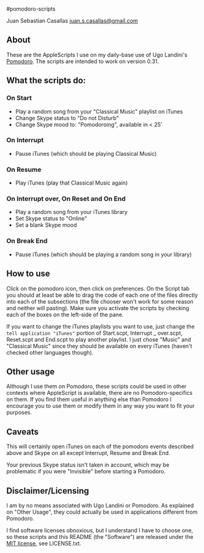 #pomodoro-scripts

Juan Sebastian Casallas <juan.s.casallas@gmail.com>

## About

These are the AppleScripts I use on my daily-base use of Ugo Landini's 
[Pomodoro](http://pomodoro.ugolandini.com). The scripts are intended 
to work on version 0.31.

## What the scripts do:

### On Start

- Play a random song from your "Classical Music" playlist on iTunes
- Change Skype status to "Do not Disturb"
- Change Skype mood to: "Pomodoroing", available in < 25'

### On Interrupt

- Pause iTunes (which should be playing Classical Music)

### On Resume

- Play iTunes (play that Classical Music again)

### On Interrupt over, On Reset and On End

- Play a random song from your iTunes library
- Set Skype status to "Online"
- Set a blank Skype mood

### On Break End

- Pause iTunes (which should be playing a random song in your library)

## How to use

Click on the pomodoro icon, then click on preferences. On the Script 
tab you should at least be able to drag the code of each one of the 
files directly into each of the subsections (the file chooser won't 
work for some reason and neither will pasting). Make sure you activate 
the scripts by checking each of the boxes on the left-side of the pane.

If you want to change the iTunes playlists you want to use, just change 
the `tell application "iTunes"` portion of Start.scpt, Interrupt _ over.scpt, 
Reset.scpt and End.scpt to play another playlist. I just chose "Music" 
and "Classical Music" since they should be available on every iTunes 
(haven't checked other languages though).

## Other usage

Although I use them on Pomodoro, these scripts could be used in other 
contexts where AppleScript is available, there are no Pomodoro-specifics 
on them. If you find them useful in anything else than Pomodoro I encourage 
you to use them or modify them in any way you want to fit your purposes.

## Caveats

This will certainly open iTunes on each of the pomodoro events described 
above and Skype on all except Interrupt, Resume and Break End.

Your previous Skype status isn't taken in account, which may be problematic 
if you were "Invisible" before starting a Pomodoro.

## Disclaimer/Licensing

I am by no means associated with Ugo Landini or Pomodoro. As explained 
on "Other Usage", they could actually be used in applications different 
from Pomodoro.

I find software licenses obnoxious, but I understand I have to choose one, so
these scripts and this README (the "Software") are released under the 
[MIT license](http://www.opensource.org/licenses/mit-license.php), see LICENSE.txt.
